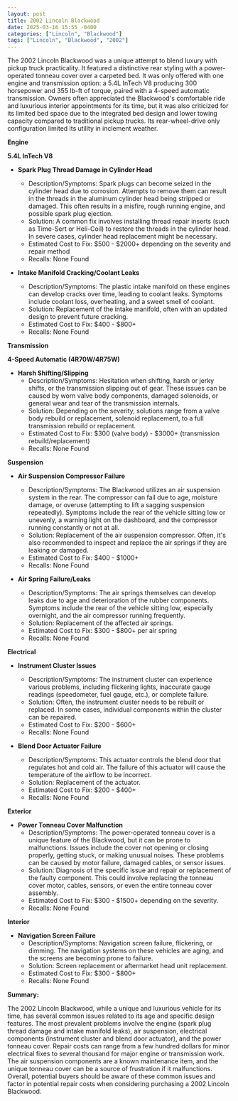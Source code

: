 ```yaml
---
layout: post
title: 2002 Lincoln Blackwood
date: 2025-03-16 15:55 -0400
categories: ["Lincoln", "Blackwood"]
tags: ["Lincoln", "Blackwood", "2002"]
---
```

The 2002 Lincoln Blackwood was a unique attempt to blend luxury with pickup truck practicality. It featured a distinctive rear styling with a power-operated tonneau cover over a carpeted bed. It was only offered with one engine and transmission option: a 5.4L InTech V8 producing 300 horsepower and 355 lb-ft of torque, paired with a 4-speed automatic transmission. Owners often appreciated the Blackwood's comfortable ride and luxurious interior appointments for its time, but it was also criticized for its limited bed space due to the integrated bed design and lower towing capacity compared to traditional pickup trucks. Its rear-wheel-drive only configuration limited its utility in inclement weather.

**Engine**

**5.4L InTech V8**

*   **Spark Plug Thread Damage in Cylinder Head**
    *   Description/Symptoms: Spark plugs can become seized in the cylinder head due to corrosion. Attempts to remove them can result in the threads in the aluminum cylinder head being stripped or damaged. This often results in a misfire, rough running engine, and possible spark plug ejection.
    *   Solution: A common fix involves installing thread repair inserts (such as Time-Sert or Heli-Coil) to restore the threads in the cylinder head. In severe cases, cylinder head replacement might be necessary.
    *   Estimated Cost to Fix: $500 - $2000+ depending on the severity and repair method
    * Recalls: None Found

*   **Intake Manifold Cracking/Coolant Leaks**
    *   Description/Symptoms: The plastic intake manifold on these engines can develop cracks over time, leading to coolant leaks. Symptoms include coolant loss, overheating, and a sweet smell of coolant.
    *   Solution: Replacement of the intake manifold, often with an updated design to prevent future cracking.
    *   Estimated Cost to Fix: $400 - $800+
    *   Recalls: None Found

**Transmission**

**4-Speed Automatic (4R70W/4R75W)**

*   **Harsh Shifting/Slipping**
    *   Description/Symptoms: Hesitation when shifting, harsh or jerky shifts, or the transmission slipping out of gear. These issues can be caused by worn valve body components, damaged solenoids, or general wear and tear of the transmission internals.
    *   Solution: Depending on the severity, solutions range from a valve body rebuild or replacement, solenoid replacement, to a full transmission rebuild or replacement.
    *   Estimated Cost to Fix: $300 (valve body) - $3000+ (transmission rebuild/replacement)
    * Recalls: None Found

**Suspension**

*   **Air Suspension Compressor Failure**
    *   Description/Symptoms: The Blackwood utilizes an air suspension system in the rear. The compressor can fail due to age, moisture damage, or overuse (attempting to lift a sagging suspension repeatedly). Symptoms include the rear of the vehicle sitting low or unevenly, a warning light on the dashboard, and the compressor running constantly or not at all.
    *   Solution: Replacement of the air suspension compressor. Often, it's also recommended to inspect and replace the air springs if they are leaking or damaged.
    *   Estimated Cost to Fix: $400 - $1000+
    *   Recalls: None Found

*   **Air Spring Failure/Leaks**
    *   Description/Symptoms: The air springs themselves can develop leaks due to age and deterioration of the rubber components. Symptoms include the rear of the vehicle sitting low, especially overnight, and the air compressor running frequently.
    *   Solution: Replacement of the affected air springs.
    *   Estimated Cost to Fix: $300 - $800+ per air spring
    * Recalls: None Found

**Electrical**

*   **Instrument Cluster Issues**
    *   Description/Symptoms: The instrument cluster can experience various problems, including flickering lights, inaccurate gauge readings (speedometer, fuel gauge, etc.), or complete failure.
    *   Solution: Often, the instrument cluster needs to be rebuilt or replaced. In some cases, individual components within the cluster can be repaired.
    *   Estimated Cost to Fix: $200 - $600+
    *   Recalls: None Found

*   **Blend Door Actuator Failure**
    *   Description/Symptoms: This actuator controls the blend door that regulates hot and cold air. The failure of this actuator will cause the temperature of the airflow to be incorrect.
    *   Solution: Replacement of the actuator.
    *   Estimated Cost to Fix: $200 - $400+
    * Recalls: None Found

**Exterior**

*   **Power Tonneau Cover Malfunction**
    *   Description/Symptoms: The power-operated tonneau cover is a unique feature of the Blackwood, but it can be prone to malfunctions. Issues include the cover not opening or closing properly, getting stuck, or making unusual noises. These problems can be caused by motor failure, damaged cables, or sensor issues.
    *   Solution: Diagnosis of the specific issue and repair or replacement of the faulty component. This could involve replacing the tonneau cover motor, cables, sensors, or even the entire tonneau cover assembly.
    *   Estimated Cost to Fix: $300 - $1500+ depending on the severity.
    * Recalls: None Found

**Interior**

*   **Navigation Screen Failure**
    *   Description/Symptoms: Navigation screen failure, flickering, or dimming. The navigation systems on these vehicles are aging, and the screens are becoming prone to failure.
    *   Solution: Screen replacement or aftermarket head unit replacement.
    *   Estimated Cost to Fix: $300 - $800+
    * Recalls: None Found

**Summary:**

The 2002 Lincoln Blackwood, while a unique and luxurious vehicle for its time, has several common issues related to its age and specific design features. The most prevalent problems involve the engine (spark plug thread damage and intake manifold leaks), air suspension, electrical components (instrument cluster and blend door actuator), and the power tonneau cover. Repair costs can range from a few hundred dollars for minor electrical fixes to several thousand for major engine or transmission work. The air suspension components are a known maintenance item, and the unique tonneau cover can be a source of frustration if it malfunctions. Overall, potential buyers should be aware of these common issues and factor in potential repair costs when considering purchasing a 2002 Lincoln Blackwood.


